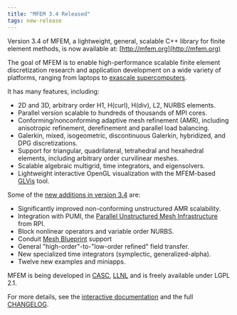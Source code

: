 ```yaml
---
title: "MFEM 3.4 Released"
tags: new-release
---
```


Version 3.4 of MFEM, a lightweight, general, scalable C++ library for finite element methods, is now available at: [http://mfem.org](http://mfem.org)

The goal of MFEM is to enable high-performance scalable finite element discretization research and application development on a wide variety of platforms, ranging from laptops to [exascale supercomputers](http://exascaleproject.org/).

It has many features, including:

- 2D and 3D, arbitrary order H1, H(curl), H(div), L2, NURBS elements.
- Parallel version scalable to hundreds of thousands of MPI cores.
- Conforming/nonconforming adaptive mesh refinement (AMR), including anisotropic refinement, derefinement and parallel load balancing.
- Galerkin, mixed, isogeometric, discontinuous Galerkin, hybridized, and DPG discretizations.
- Support for triangular, quadrilateral, tetrahedral and hexahedral elements, including arbitrary order curvilinear meshes.
- Scalable algebraic multigrid, time integrators, and eigensolvers.
- Lightweight interactive OpenGL visualization with the MFEM-based [GLVis](http://glvis.org) tool.

Some of the [new additions in version 3.4](https://github.com/mfem/mfem/blob/v3.4/CHANGELOG) are:

- Significantly improved non-conforming unstructured AMR scalability.
- Integration with PUMI, the [Parallel Unstructured Mesh Infrastructure](https://scorec.rpi.edu/pumi/) from RPI.
- Block nonlinear  operators and variable order NURBS.
- Conduit [Mesh Blueprint](http://llnl-conduit.readthedocs.io/en/latest/blueprint.html) support
- General "high-order"-to-"low-order refined" field transfer.
- New specialized time integrators (symplectic, generalized-alpha).
- Twelve new examples and miniapps.

MFEM is being developed in [CASC](https://casc.llnl.gov), [LLNL](https://www.llnl.gov) and is freely available under LGPL 2.1.

For more details, see the [interactive documentation](http://mfem.org/examples) and the full [CHANGELOG](https://github.com/mfem/mfem/blob/v3.4/CHANGELOG).

